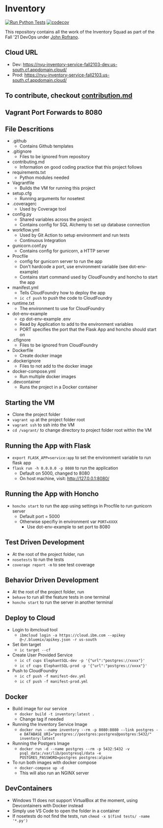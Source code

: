 # Inventory

[![Run Python Tests](https://github.com/Inventory-Devops-Fall21/inventory/actions/workflows/workflow.yml/badge.svg)](https://github.com/Inventory-Devops-Fall21/inventory/actions/workflows/workflow.yml)
[![codecov](https://codecov.io/gh/Inventory-Devops-Fall21/inventory/branch/main/graph/badge.svg?token=8LLHNZEGQZ)](https://codecov.io/gh/Inventory-Devops-Fall21/inventory)

This repository contains all the work of the Inventory Squad as part of the Fall '21 DevOps under [John Rofrano](https://github.com/rofrano).

## Cloud URL

* Dev: <https://nyu-inventory-service-fall2103-dev.us-south.cf.appdomain.cloud/>
* Prod: <https://nyu-inventory-service-fall2103.us-south.cf.appdomain.cloud/>

## To contribute, checkout [contribution.md](./contributing.md)

## Vagrant Port Forwards to 8080

## File Descritions

* .github
  * Contains Github templates
* .gitignore
  * Files to be ignored from repository
* contributing.md
  * Information on good coding practice that this project follows
* requirements.txt
  * Python modules needed
* Vagrantfile
  * Builds the VM for running this project
* setup.cfg
  * Running arguments for nosetest
* .coveragerc
  * Used by Coverage tool
* config.py
  * Shared variables across the project
  * Contains config for SQL Alchemy to set up database connection
* workflow.yml
  * Used by Git Action to setup environment and run tests
  * Continuous Integration
* gunicorn.conf.py
  * Contains config for gunicorn, a HTTP server
* Procfile
  * config for gunicorn server to run the app
  * Don't hardcode a port, use environment variable (see dot-env-example)
  * Contains start command used by CloudFoundry and honcho to start the app
* manifest.yml
  * Tells CloudFoundry how to deploy the app
  * `ic cf push` to push the code to CloudFoundry
* runtime.txt
  * The environment to use for CloudFoundry
* dot-env-example
  * cp dot-env-example .env
  * Read by Application to add to the environment variables
  * PORT specifies the port that the Flask App and honcho should start on
* .cfignore
  * Files to be ignored from CloudFoundry
* Dockerfile
  * Create docker image
* .dockerignore
  * Files to not add to the docker image
* docker-compose.yml
  * Run multiple docker images
* .devcontainer
  * Runs the project in a Docker container

## Starting the VM

* Clone the project folder
* `vagrant up` at the project folder root
* `vagrant ssh` to ssh into the VM
* `cd /vagrant/` to change directory to project folder root within the VM

## Running the App with Flask

* `export FLASK_APP=service:app` to set the environment variable to run flask app
* `flask run -h 0.0.0.0 -p 8080` to run the application
  * Default on 5000, changed to 8080
  * On host machine, visit: <http://127.0.0.1:8080/>

## Running the App with Honcho

* `honcho start` to run the app using settings in Procfile to run gunicorn server
  * Default port = 5000
  * Otherwise specifiy in environment var `PORT=XXXX`
    * Use dot-env-example to set port to 8080

## Test Driven Development

* At the root of the project folder, run
* `nosetests` to run the tests
* `coverage report -m` to see test coverage

## Behavior Driven Development

* At the root of the project folder, run
* `behave` to run all the feature tests in one terminal
* `honcho start` to run the server in another terminal

## Deploy to Cloud

* Login to ibmcloud tool
  * `ibmcloud login -a https://cloud.ibm.com --apikey @~/.bluemix/apikey.json -r us-south`
* Set ibm target
  * `ic target --cf`
* Create User Provided Service
  * `ic cf cups ElephantSQL-dev -p '{"url":"postgres://xxxx"}'`
  * `ic cf cups ElephantSQL-prod -p '{"url":"postgres://xxxx"}'`
* Push to CloudFoundry
  * `ic cf push -f manifest-dev.yml`
  * `ic cf push -f manifest-prod.yml`

## Docker

* Build image for our service
  * `docker build -t inventory:latest .`
  * Change tag if needed
* Running the Inventory Service Image
  * `docker run --name inventory --rm -p 8080:8080 --link postgres -e DATABASE_URI="postgres://postgres:postgres@postgres:5432/" inventory:latest`
* Running the Postgers Image
  * `docker run -d --name postgres --rm -p 5432:5432 -v psql_data:/var/lib/postgresql/data -e POSTGRES_PASSWORD=postgres postgres:alpine`
* To run both images with docker compose
  * `docker-compose up -d`
  * This will also run an NGINX server

## DevContainers

* Windows 11 does not support VirtualBox at the moment, using Devcontainers with Docker instead
* Simply use VS Code to open the folder in a container
* If nosetests do not find the tests, run `chmod -x $(find tests/ -name '*.py')`
